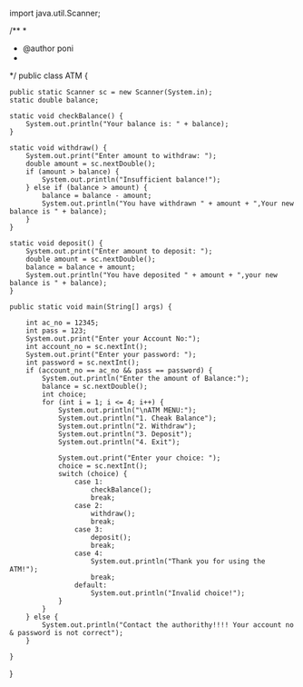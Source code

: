 
import java.util.Scanner;

/**
 *
 * @author poni
 *
 */
public class ATM {

    public static Scanner sc = new Scanner(System.in);
    static double balance;

    static void checkBalance() {
        System.out.println("Your balance is: " + balance);
    }

    static void withdraw() {
        System.out.print("Enter amount to withdraw: ");
        double amount = sc.nextDouble();
        if (amount > balance) {
            System.out.println("Insufficient balance!");
        } else if (balance > amount) {
            balance = balance - amount;
            System.out.println("You have withdrawn " + amount + ",Your new balance is " + balance);
        }
    }

    static void deposit() {
        System.out.print("Enter amount to deposit: ");
        double amount = sc.nextDouble();
        balance = balance + amount;
        System.out.println("You have deposited " + amount + ",your new balance is " + balance);
    }

    public static void main(String[] args) {

        int ac_no = 12345;
        int pass = 123;
        System.out.print("Enter your Account No:");
        int account_no = sc.nextInt();
        System.out.print("Enter your password: ");
        int password = sc.nextInt();
        if (account_no == ac_no && pass == password) {
            System.out.println("Enter the amount of Balance:");
            balance = sc.nextDouble();
            int choice;
            for (int i = 1; i <= 4; i++) {
                System.out.println("\nATM MENU:");
                System.out.println("1. Cheak Balance");
                System.out.println("2. Withdraw");
                System.out.println("3. Deposit");
                System.out.println("4. Exit");

                System.out.print("Enter your choice: ");
                choice = sc.nextInt();
                switch (choice) {
                    case 1:
                        checkBalance();
                        break;
                    case 2:
                        withdraw();
                        break;
                    case 3:
                        deposit();
                        break;
                    case 4:
                        System.out.println("Thank you for using the ATM!");
                        break;
                    default:
                        System.out.println("Invalid choice!");
                }
            }
        } else {
            System.out.println("Contact the authorithy!!!! Your account no & password is not correct");
        }

    }
}
